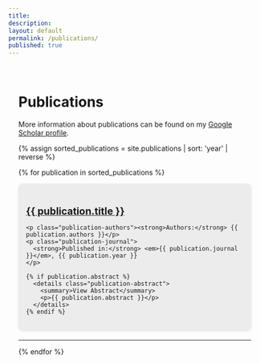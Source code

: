 ```yaml
---
title:
description: 
layout: default
permalink: /publications/
published: true
---
```



<div class="publications-container">
  <h1>Publications</h1>

  <!-- Google Scholar Link -->
  <p>More information about publications can be found on my <a href="https://scholar.google.com/citations?user=AUVET5QAAAAJ&hl" target="_blank">Google Scholar profile</a>.</p>

  <!-- Publications Loop -->
  {% assign sorted_publications = site.publications | sort: 'year' | reverse %}

{% for publication in sorted_publications %}
  <div class="publication-entry" id="publication-{{ publication.title | slugify }}">
    <h2 class="publication-title">
      <a href="{{ publication.external_url }}" target="_blank">{{ publication.title }}</a>
    </h2>

    <p class="publication-authors"><strong>Authors:</strong> {{ publication.authors }}</p>
    <p class="publication-journal">
      <strong>Published in:</strong> <em>{{ publication.journal }}</em>, {{ publication.year }}
    </p>

    {% if publication.abstract %}
      <details class="publication-abstract">
        <summary>View Abstract</summary>
        <p>{{ publication.abstract }}</p>
      </details>
    {% endif %}
  </div>
  <hr/>
{% endfor %}
</div>

<style>
  .publications-container {
    max-width: 1100px;
    margin: auto;
    padding: 20px;
  }
  .publication-entry {
    margin-bottom: 20px;
    padding: 15px;
    border-radius: 8px;
    /* background-color: #f9f9f9; */
    background-color: #ECECEC;
    box-shadow: 0 2px 5px rgba(0, 0, 0, 0.1);
  }
  .publication-title {
    font-size: 1.4em;
    /* color: #333; */
    color: #0066cc;
    margin-bottom: 8px;
  }
  .publication-authors, .publication-journal {
    font-size: 0.9em;
    color: #555;
    margin: 4px 0;
  }
  .publication-link a {
    /* color: #0066cc; */
    color: #black;
    text-decoration: none;
    font-weight: bold;
  }
  .publication-link a:hover {
    text-decoration: underline;
  }
  .publication-abstract summary {
    font-weight: bold;
    color: #333;
    cursor: pointer;
  }
  .publication-abstract p {
    font-size: 0.9em;
    color: #333;
    margin-top: 5px;
  }

  /* Highlighted author style */
  .highlight-author {
    color: #20A4F3; /* Change to your preferred color */
    font-weight: bold;
  }
</style>